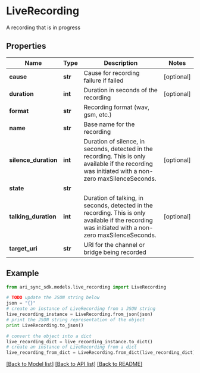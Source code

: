 # LiveRecording

A recording that is in progress

## Properties
Name | Type | Description | Notes
------------ | ------------- | ------------- | -------------
**cause** | **str** | Cause for recording failure if failed | [optional] 
**duration** | **int** | Duration in seconds of the recording | [optional] 
**format** | **str** | Recording format (wav, gsm, etc.) | 
**name** | **str** | Base name for the recording | 
**silence_duration** | **int** | Duration of silence, in seconds, detected in the recording. This is only available if the recording was initiated with a non-zero maxSilenceSeconds. | [optional] 
**state** | **str** |  | 
**talking_duration** | **int** | Duration of talking, in seconds, detected in the recording. This is only available if the recording was initiated with a non-zero maxSilenceSeconds. | [optional] 
**target_uri** | **str** | URI for the channel or bridge being recorded | 

## Example

```python
from ari_sync_sdk.models.live_recording import LiveRecording

# TODO update the JSON string below
json = "{}"
# create an instance of LiveRecording from a JSON string
live_recording_instance = LiveRecording.from_json(json)
# print the JSON string representation of the object
print LiveRecording.to_json()

# convert the object into a dict
live_recording_dict = live_recording_instance.to_dict()
# create an instance of LiveRecording from a dict
live_recording_from_dict = LiveRecording.from_dict(live_recording_dict)
```
[[Back to Model list]](../README.md#documentation-for-models) [[Back to API list]](../README.md#documentation-for-api-endpoints) [[Back to README]](../README.md)


